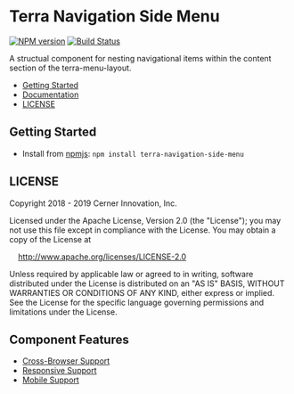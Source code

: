 # Terra Navigation Side Menu


[![NPM version](https://badgen.net/npm/v/terra-navigation-side-menu)](https://www.npmjs.org/package/terra-navigation-side-menu)
[![Build Status](https://badgen.net/travis/cerner/terra-framework)](https://travis-ci.com/cerner/terra-framework)

A structual component for nesting navigational items within the content section of the terra-menu-layout.

- [Getting Started](#getting-started)
- [Documentation](https://github.com/cerner/terra-framework/tree/master/packages/terra-navigation-side-menu/docs)
- [LICENSE](#license)

## Getting Started

- Install from [npmjs](https://www.npmjs.com): `npm install terra-navigation-side-menu`

## LICENSE

Copyright 2018 - 2019 Cerner Innovation, Inc.

Licensed under the Apache License, Version 2.0 (the "License"); you may not use this file except in compliance with the License. You may obtain a copy of the License at

&nbsp;&nbsp;&nbsp;&nbsp;http://www.apache.org/licenses/LICENSE-2.0

Unless required by applicable law or agreed to in writing, software distributed under the License is distributed on an "AS IS" BASIS, WITHOUT WARRANTIES OR CONDITIONS OF ANY KIND, either express or implied. See the License for the specific language governing permissions and limitations under the License.

## Component Features
* [Cross-Browser Support](https://github.com/cerner/terra-ui/blob/master/src/terra-dev-site/contributing/ComponentStandards.e.contributing.md#cross-browser-support)
* [Responsive Support](https://github.com/cerner/terra-ui/blob/master/src/terra-dev-site/contributing/ComponentStandards.e.contributing.md#responsive-support)
* [Mobile Support](https://github.com/cerner/terra-ui/blob/master/src/terra-dev-site/contributing/ComponentStandards.e.contributing.md#mobile-support)
